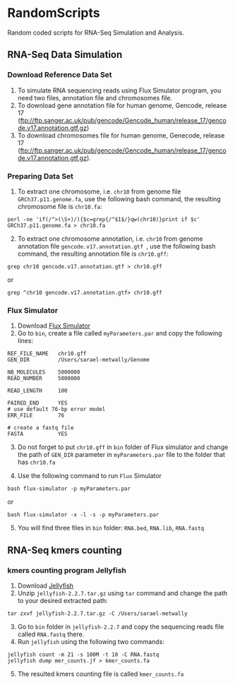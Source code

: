 # RandomScripts
Random coded scripts for RNA-Seq Simulation and Analysis.

## RNA-Seq Data Simulation 
### Download Reference Data Set
1. To simulate RNA sequencing reads using Flux Simulator program, you need two files, annotation file and chromosomes file.
2. To download gene annotation file for human genome, Gencode, release 17 (ftp://ftp.sanger.ac.uk/pub/gencode/Gencode_human/release_17/gencode.v17.annotation.gtf.gz) 
3. To download chromosomes file for human genome, Genecode, release 17 (ftp://ftp.sanger.ac.uk/pub/gencode/Gencode_human/release_17/gencode.v17.annotation.gtf.gz).

### Preparing Data Set
1. To extract one chromosome, i.e. `chr10` from genome file `GRCh37.p11.genome.fa`, use the following bash command, the resulting chromosome file is `chr10.fa`:

```
perl -ne 'if(/^>(\S+)/){$c=grep{/^$1$/}qw(chr10)}print if $c' GRCh37.p11.genome.fa > chr10.fa
```
2. To extract one chromosome annotation, i.e. `chr10` from genome annotation file `gencode.v17.annotation.gtf `, use the following bash command, the resulting annotation file is `chr10.gff`:  

```
grep chr10 gencode.v17.annotation.gtf > chr10.gff
```
or
```
grep ^chr10 gencode.v17.annotation.gtf> chr10.gff
```

### Flux Simulator

1. Download [Flux Simulator](http://artifactory.sammeth.net/artifactory/barna/barna/barna.simulator/1.2.1/flux-simulator-1.2.1.tgz)
2. Go to `bin`, create a file called `myParameters.par` and copy the following lines:
```
REF_FILE_NAME   chr10.gff
GEN_DIR         /Users/sarael-metwally/Genome

NB_MOLECULES    5000000
READ_NUMBER     5000000

READ_LENGTH     100

PAIRED_END      YES
# use default 76-bp error model
ERR_FILE        76

# create a fastq file
FASTA           YES

```
3. Do not forget to put `chr10.gff` in `bin` folder of Flux simulator and change the path of `GEN_DIR` parameter in `myParameters.par` file to the folder that has `chr10.fa` 

4. Use the following command to run `Flux` Simulator 
```
bash flux-simulator -p myParameters.par
```
or 
```
bash flux-simulator -x -l -s -p myParameters.par
```
5. You will find three files in `bin` folder: `RNA.bed`, `RNA.lib`, `RNA.fastq`

## RNA-Seq kmers counting 
### kmers counting program Jellyfish
1. Download [Jellyfish](https://github.com/gmarcais/Jellyfish/releases/download/v2.2.7/jellyfish-2.2.7.tar.gz)
2. Unzip `jellyfish-2.2.7.tar.gz` using `tar` command and change the path to your desired extracted path: 
```
tar zxvf jellyfish-2.2.7.tar.gz -C /Users/sarael-metwally
```
3. Go to `bin` folder in `jellyfish-2.2.7` and copy the sequencing reads file called `RNA.fastq` there. 
4. Run `jellyfish` using the following two commands: 
```
jellyfish count -m 21 -s 100M -t 10 -C RNA.fastq
jellyfish dump mer_counts.jf > kmer_counts.fa
```
5. The resulted kmers counting file is called `kmer_counts.fa`
